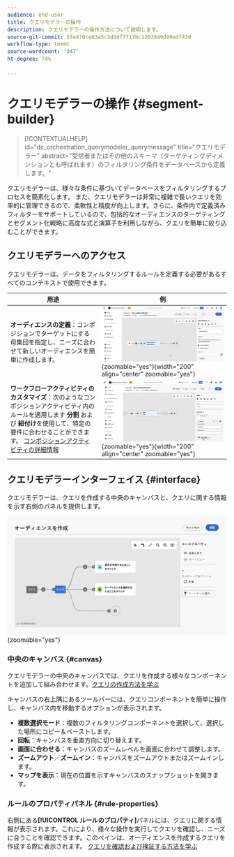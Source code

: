 ```yaml
---
audience: end-user
title: クエリモデラーの操作
description: クエリモデラーの操作方法について説明します。
source-git-commit: 5fe470ce83a5c3d3df7717bc1203849d99edf430
workflow-type: tm+mt
source-wordcount: '347'
ht-degree: 74%

---
```


# クエリモデラーの操作 {#segment-builder}

>[!CONTEXTUALHELP]
>id="dc_orchestration_querymodeler_querymessage"
>title="クエリモデラー"
>abstract="受信者またはその他のスキーマ（ターゲティングディメンションとも呼ばれます）のフィルタリング条件をデータベースから定義します。"

クエリモデラーは、様々な条件に基づいてデータベースをフィルタリングするプロセスを簡素化します。 また、クエリモデラーは非常に複雑で長いクエリを効率的に管理できるので、柔軟性と精度が向上します。さらに、条件内で定義済みフィルターをサポートしているので、包括的なオーディエンスのターゲティングとセグメント化戦略に高度な式と演算子を利用しながら、クエリを簡単に絞り込むことができます。

## クエリモデラーへのアクセス

クエリモデラーは、データをフィルタリングするルールを定義する必要があるすべてのコンテキストで使用できます。

| 用途 | 例 |
|  ---  |  ---  |
| **オーディエンスの定義**：コンポジションでターゲットにする母集団を指定し、ニーズに合わせて新しいオーディエンスを簡単に作成します。 | ![](assets/access-audience.png){zoomable="yes"}{width="200" align="center" zoomable="yes"} |
| **ワークフローアクティビティのカスタマイズ**：次のようなコンポジションアクティビティ内のルールを適用します **分割** および **紐付け**&#x200B;を使用して、特定の要件に合わせることができます。 [コンポジションアクティビティの詳細情報](../compositions/activities/about-activities.md) | ![](assets/access-composition.png){zoomable="yes"}{width="200" align="center" zoomable="yes"} |

## クエリモデラーインターフェイス {#interface}

クエリモデラーは、クエリを作成する中央のキャンバスと、クエリに関する情報を示す右側のパネルを提供します。

![](assets/query-interface.png){zoomable="yes"}

### 中央のキャンバス {#canvas}

クエリモデラーの中央のキャンバスでは、クエリを作成する様々なコンポーネントを追加して組み合わせます。[クエリの作成方法を学ぶ](build-query.md)

キャンバスの右上隅にあるツールバーには、クエリコンポーネントを簡単に操作し、キャンバス内を移動するオプションが表示されます。

* **複数選択モード**：複数のフィルタリングコンポーネントを選択して、選択した場所にコピー＆ペーストします。
* **回転**：キャンバスを垂直方向に切り替えます。
* **画面に合わせる**：キャンバスのズームレベルを画面に合わせて調整します。
* **ズームアウト**／**ズームイン**：キャンバスをズームアウトまたはズームインします。
* **マップを表示**：現在の位置を示すキャンバスのスナップショットを開きます。

### ルールのプロパティパネル {#rule-properties}

右側にある&#x200B;**[!UICONTROL ルールのプロパティ]**&#x200B;パネルには、クエリに関する情報が表示されます。これにより、様々な操作を実行してクエリを確認し、ニーズに合うことを確認できます。このペインは、オーディエンスを作成するクエリを作成する際に表示されます。 [クエリを確認および検証する方法を学ぶ](build-query.md#check-and-validate-your-query)
